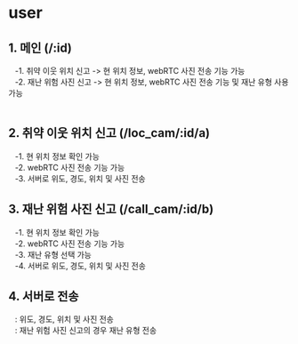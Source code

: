 # user

## 1. 메인 (/:id)<br/>
&nbsp;&nbsp;&nbsp;-1. 취약 이웃 위치 신고 -> 현 위치 정보, webRTC 사진 전송 기능 가능<br/>
&nbsp;&nbsp;&nbsp;-2. 재난 위험 사진 신고 -> 현 위치 정보, webRTC 사진 전송 기능 및 재난 유형 사용 가능<br/>
<br/>

## 2. 취약 이웃 위치 신고 (/loc_cam/:id/a)<br/>
&nbsp;&nbsp;&nbsp;-1. 현 위치 정보 확인 가능<br/>
&nbsp;&nbsp;&nbsp;-2. webRTC 사진 전송 기능 가능<br/>
&nbsp;&nbsp;&nbsp;-3. 서버로 위도, 경도, 위치 및 사진 전송<br/>

## 3. 재난 위험 사진 신고 (/call_cam/:id/b)<br/>
&nbsp;&nbsp;&nbsp;-1. 현 위치 정보 확인 가능<br/>
&nbsp;&nbsp;&nbsp;-2. webRTC 사진 전송 기능 가능<br/>
&nbsp;&nbsp;&nbsp;-3. 재난 유형 선택 가능<br/>
&nbsp;&nbsp;&nbsp;-4. 서버로 위도, 경도, 위치 및 사진 전송<br/>
      
## 4. 서버로 전송 <br/>
&nbsp;&nbsp;&nbsp;: 위도, 경도, 위치 및 사진 전송<br/>
&nbsp;&nbsp;&nbsp;: 재난 위험 사진 신고의 경우 재난 유형 전송<br/>
